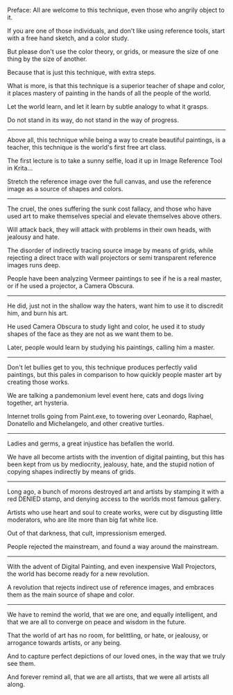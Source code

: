 Preface: All are welcome to this technique,
even those who angrily object to it.

If you are one of those individuals, and don't like using reference tools,
start with a free hand sketch, and a color study.

But please don't use the color theory, or grids,
or measure the size of one thing by the size of another.

Because that is just this technique,
with extra steps.

What is more, is that this technique is a superior teacher of shape and color,
it places mastery of painting in the hands of all the people of the world.

Let the world learn,
and let it learn by subtle analogy to what it grasps.

Do not stand in its way,
do not stand in the way of progress.

---

Above all, this technique while being a way to create beautiful paintings,
is a teacher, this technique is the world's first free art class.

The first lecture is to take a sunny selfie,
load it up in Image Reference Tool in Krita...

Stretch the reference image over the full canvas,
and use the reference image as a source of shapes and colors.

---

The cruel, the ones suffering the sunk cost fallacy,
and those who have used art to make themselves special and elevate themselves above others.

Will attack back,
they will attack with problems in their own heads, with jealousy and hate.

The disorder of indirectly tracing source image by means of grids,
while rejecting a direct trace with wall projectors or semi transparent reference images runs deep.

People have been analyzing Vermeer paintings to see if he is a real master,
or if he used a projector, a Camera Obscura.

---

He did, just not in the shallow way the haters,
want him to use it to discredit him, and burn his art.

He used Camera Obscura to study light and color,
he used it to study shapes of the face as they are not as we want them to be.

Later, people would learn by studying his paintings,
calling him a master.

---

Don't let bullies get to you, this technique produces perfectly valid paintings,
but this pales in comparison to how quickly people master art by creating those works.

We are talking a pandemonium level event here,
cats and dogs living together, art hysteria.

Internet trolls going from Paint.exe,
to towering over Leonardo, Raphael, Donatello and Michelangelo, and other creative turtles.


---

Ladies and germs,
a great injustice has befallen the world.

We have all become artists with the invention of digital painting,
but this has been kept from us by mediocrity, jealousy, hate, and the stupid notion of copying shapes indirectly by means of grids.

---

Long ago, a bunch of morons destroyed art and artists by stamping it with a red DENIED stamp,
and denying access to the worlds most famous gallery.

Artists who use heart and soul to create works,
were cut by disgusting little moderators, who are lite more than big fat white lice.

Out of that darkness, that cult,
impressionism emerged.

People rejected the mainstream,
and found a way around the mainstream.

---

With the advent of Digital Painting, and even inexpensive Wall Projectors,
the world has become ready for a new revolution.

A revolution that rejects indirect use of reference images,
and embraces them as the main source of shape and color.

---

We have to remind the world,
that we are one, and equally intelligent, and that we are all to converge on peace and wisdom in the future.

That the world of art has no room,
for belittling, or hate, or jealousy, or arrogance towards artists, or any being.

And to capture perfect depictions of our loved ones,
in the way that we truly see them.

And forever remind all, that we are all artists,
that we were all artists all along.
